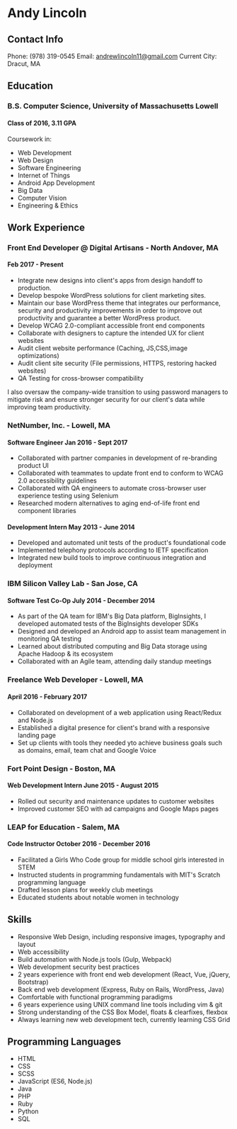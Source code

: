 # Andy Lincoln

## Contact Info
Phone: (978) 319-0545
Email: andrewlincoln11@gmail.com
Current City: Dracut, MA

## Education

### B.S. Computer Science, University of Massachusetts Lowell

#### Class of 2016, 3.11 GPA

Coursework in:

- Web Development
- Web Design
- Software Engineering
- Internet of Things
- Android App Development
- Big Data
- Computer Vision
- Engineering & Ethics

## Work Experience

### Front End Developer @ Digital Artisans - North Andover, MA

#### Feb 2017 - Present
- Integrate new designs into client's apps from design handoff to production.
- Develop bespoke WordPress solutions for client marketing sites.
- Maintain our base WordPress theme that integrates our performance, security
  and productivity improvements in order to improve out productivity and
guarantee a better WordPress product.
- Develop WCAG 2.0-compliant accessible front end components
- Collaborate with designers to capture the intended UX for client websites
- Audit client website performance (Caching, JS,CSS,image optimizations)
- Audit client site security (File permissions, HTTPS, restoring hacked
  websites)
- QA Testing for cross-browser compatibility

I also oversaw the company-wide transition to using password managers to
mitigate risk and ensure stronger security for our client's data while improving
team productivity.

### NetNumber, Inc. - Lowell, MA

#### Software Engineer Jan 2016 - Sept 2017
- Collaborated with partner companies in development of re-branding product UI 
- Collaborated with teammates to update front end to conform to WCAG 2.0 accessibility guidelines
- Collaborated with QA engineers to automate cross-browser user experience testing using Selenium
- Researched modern alternatives to aging end-of-life front end component libraries

#### Development Intern May 2013 - June 2014

- Developed and automated unit tests of the product's foundational code
- Implemented telephony protocols according to IETF specification
- Integrated new build tools to improve continuous integration and deployment

### IBM Silicon Valley Lab - San Jose, CA

#### Software Test Co-Op July 2014 - December 2014

- As part of the QA team for IBM's Big Data platform, BigInsights, I developed automated tests of the BigInsights developer SDKs
- Designed and developed an Android app to assist team management in monitoring QA testing
- Learned about distributed computing and Big Data storage using Apache Hadoop &
  its ecosystem
- Collaborated with an Agile team, attending daily standup meetings

### Freelance Web Developer - Lowell, MA

#### April 2016 - February 2017

- Collaborated on development of a web application using React/Redux and Node.js
- Established a digital presence for client's brand with a responsive landing page
- Set up clients with tools they needed yto achieve business goals such as domains, email, team chat and Google Voice

### Fort Point Design - Boston, MA

#### Web Development Intern  June 2015 - August 2015
- Rolled out security and maintenance updates to customer websites
- Improved customer SEO with ad campaigns and Google Maps pages

### LEAP for Education - Salem, MA

#### Code Instructor October 2016 - December 2016

- Facilitated a Girls Who Code group for middle school girls interested in STEM
- Instructed students in programming fundamentals with MIT's Scratch programming language
- Drafted lesson plans for weekly club meetings
- Educated students about notable women in technology

## Skills

- Responsive Web Design, including responsive images, typography and layout
- Web accessibility
- Build automation with Node.js tools (Gulp, Webpack)
- Web development security best practices
- 2 years experience with front end web development (React, Vue, jQuery, Bootstrap)
- Back end web development (Express, Ruby on Rails, WordPress, Java)
- Comfortable with functional programming paradigms
- 6 years experience using UNIX command line tools including vim & git
- Strong understanding of the CSS Box Model, floats & clearfixes, flexbox
- Always learning new web development tech, currently learning CSS Grid

## Programming Languages

- HTML
- CSS
- SCSS
- JavaScript (ES6, Node.js)
- Java
- PHP
- Ruby
- Python
- SQL
